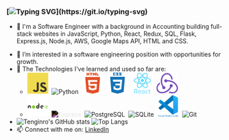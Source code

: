### [![Typing SVG](https://readme-typing-svg.herokuapp.com?font=Fira+Code&pause=1000&width=435&lines=Hi+there+%F0%9F%91%8B+My+name+is+Tengzhong+Luo.)](https://git.io/typing-svg)
- 🔭 I'm a Software Engineer with a background in Accounting building full-stack websites in JavaScript, Python, React, Redux, SQL, Flask, Express.js, Node.js, AWS, Google Maps API, HTML and CSS.
<!--
**tenginro/tenginro** is a ✨ _special_ ✨ repository because its `README.md` (this file) appears on your GitHub profile.

Here are some ideas to get you started:

- 🔭 I’m currently working on ...
- 🌱 I’m currently learning ...
- 👯 I’m looking to collaborate on ...
- 🤔 I’m looking for help with ...
- 💬 Ask me about ...
- 📫 How to reach me: ...
- 😄 Pronouns: ...
- ⚡ Fun fact: ...
-->

- 👀 I’m interested in a software engineering position with opportunities for growth.
- 🌱 The Technologies I've learned and used so far are: 
  - <img src="https://github.com/devicons/devicon/blob/master/icons/javascript/javascript-original.svg" title="JavaScript" alt="JavaScript" width="50" height="50"/>&nbsp;
  <img src="https://www.vectorlogo.zone/logos/python/python-icon.svg" title="Python" alt="Python" width="50" height="50"/>&nbsp;
  <img src="https://github.com/devicons/devicon/blob/master/icons/html5/html5-plain-wordmark.svg" title="HTML" alt="HTML" width="50" height="50"/>&nbsp;
  <img src="https://github.com/devicons/devicon/blob/master/icons/css3/css3-plain-wordmark.svg" title="CSS" alt="CSS" width="50" height="50"/>&nbsp;
  <img src="https://github.com/devicons/devicon/blob/master/icons/react/react-original-wordmark.svg" title="React" alt="React" width="50" height="50"/>&nbsp;
  <img src="https://github.com/devicons/devicon/blob/master/icons/redux/redux-original.svg" title="Redux" alt="Redux" width="50" height="50"/>&nbsp;
  - <img src="https://github.com/devicons/devicon/blob/master/icons/nodejs/nodejs-original-wordmark.svg" title="Node" alt="Node" width="50" height="50"/>&nbsp; <img src="https://cdn.jsdelivr.net/gh/devicons/devicon/icons/express/express-original.svg" title="Express" alt="Express" width="50" height="50" style="filter:invert(1);"/>&nbsp; <img src="https://www.vectorlogo.zone/logos/postgresql/postgresql-vertical.svg" title="PostgreSQL" alt="PostgreSQL" width="50" height="50"/>&nbsp; <img src="https://cdn.jsdelivr.net/gh/devicons/devicon/icons/sqlite/sqlite-original.svg" title="SQLite" alt="SQLite" width="50" height="50"/>&nbsp; <img src="https://github.com/devicons/devicon/blob/master/icons/vscode/vscode-original-wordmark.svg" title="VSCode" alt="VSCode" width="50" height="50"/>&nbsp; <img src="https://cdn.jsdelivr.net/gh/devicons/devicon/icons/git/git-original.svg" title="Git" alt="Git" width="50" height="50"/>&nbsp;
- ![Tenginro's GitHub stats](https://github-readme-stats.vercel.app/api?username=tenginro&hide=contribs,issues&rank_icon=github)
![Top Langs](https://github-readme-stats.vercel.app/api/top-langs/?username=tenginro&layout=compact)
- 📫 Connect with me on: <a href="https://www.linkedin.com/in/luotengzhong" target="blank">LinkedIn</a>
